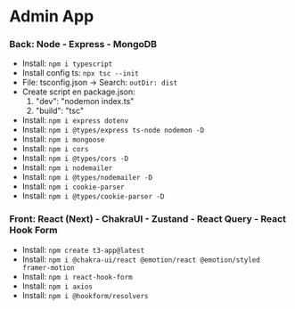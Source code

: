 # Admin App

### Back: Node - Express - MongoDB

- Install: `npm i typescript`
- Install config ts: `npx tsc --init`
- File: tsconfig.json -> Search: `outDir: dist`
- Create script en package.json:
  1.  "dev": "nodemon index.ts"
  2.  "build": "tsc"
- Install: `npm i express dotenv`
- Install: `npm i @types/express ts-node nodemon -D`
- Install: `npm i mongoose`
- Install: `npm i cors`
- Install: `npm i @types/cors -D`
- Install: `npm i nodemailer`
- Install: `npm i @types/nodemailer -D`
- Install: `npm i cookie-parser`
- Install: `npm i @types/cookie-parser -D`

### Front: React (Next) - ChakraUI - Zustand - React Query - React Hook Form

- Install: `npm create t3-app@latest`
- Install: `npm i @chakra-ui/react @emotion/react @emotion/styled framer-motion`
- Install: `npm i react-hook-form`
- Install: `npm i axios`
- Install: `npm i @hookform/resolvers`
